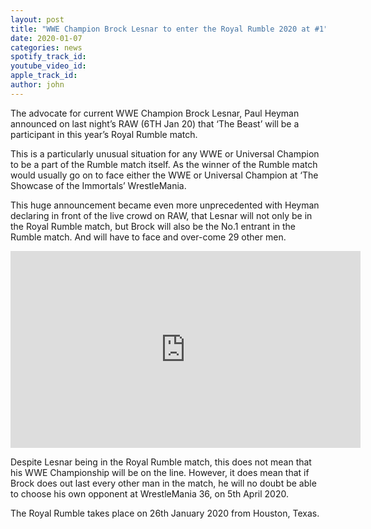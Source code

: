 ```yaml
---
layout: post
title: "WWE Champion Brock Lesnar to enter the Royal Rumble 2020 at #1"
date: 2020-01-07
categories: news 
spotify_track_id:
youtube_video_id:
apple_track_id:
author: john
---
```

The advocate for current WWE Champion Brock Lesnar, Paul Heyman announced on last night’s RAW (6TH Jan 20) that ‘The Beast’ will be a participant in this year’s Royal Rumble match.

This is a particularly unusual situation for any WWE or Universal Champion to be a part of the Rumble match itself. As the winner of the Rumble match would usually go on to face either the WWE or Universal Champion at ‘The Showcase of the Immortals’ WrestleMania.

This huge announcement became even more unprecedented with Heyman declaring in front of the live crowd on RAW, that Lesnar will not only be in the Royal Rumble match, but Brock will also be the No.1 entrant in the Rumble match. And will have to face and over-come 29 other men.

<iframe width="560" height="315" src="https://www.youtube.com/embed/MRVZe7JBd10" frameborder="0" allow="accelerometer; autoplay; encrypted-media; gyroscope; picture-in-picture" allowfullscreen></iframe>

Despite Lesnar being in the Royal Rumble match, this does not mean that his WWE Championship will be on the line. However, it does mean that if Brock does out last every other man in the match, he will no doubt be able to choose his own opponent at WrestleMania 36, on 5th April 2020.

The Royal Rumble takes place on 26th January 2020 from Houston, Texas. 
